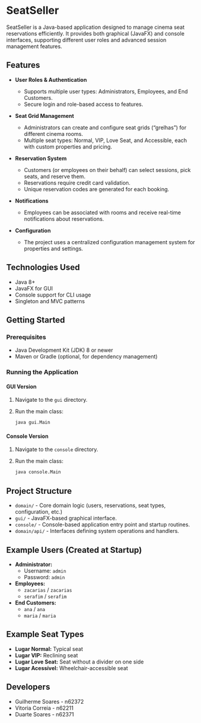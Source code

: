 # SeatSeller

SeatSeller is a Java-based application designed to manage cinema seat reservations efficiently. It provides both graphical (JavaFX) and console interfaces, supporting different user roles and advanced session management features.

## Features

- **User Roles & Authentication**
  - Supports multiple user types: Administrators, Employees, and End Customers.
  - Secure login and role-based access to features.

- **Seat Grid Management**
  - Administrators can create and configure seat grids (“grelhas”) for different cinema rooms.
  - Multiple seat types: Normal, VIP, Love Seat, and Accessible, each with custom properties and pricing.

- **Reservation System**
  - Customers (or employees on their behalf) can select sessions, pick seats, and reserve them.
  - Reservations require credit card validation.
  - Unique reservation codes are generated for each booking.

- **Notifications**
  - Employees can be associated with rooms and receive real-time notifications about reservations.

- **Configuration**
  - The project uses a centralized configuration management system for properties and settings.

## Technologies Used

- Java 8+
- JavaFX for GUI
- Console support for CLI usage
- Singleton and MVC patterns

## Getting Started

### Prerequisites

- Java Development Kit (JDK) 8 or newer
- Maven or Gradle (optional, for dependency management)

### Running the Application

#### GUI Version

1. Navigate to the `gui` directory.
2. Run the main class:

   ```sh
   java gui.Main
   ```

#### Console Version

1. Navigate to the `console` directory.
2. Run the main class:

   ```sh
   java console.Main
   ```

## Project Structure

- `domain/` - Core domain logic (users, reservations, seat types, configuration, etc.)
- `gui/` - JavaFX-based graphical interface.
- `console/` - Console-based application entry point and startup routines.
- `domain/api/` - Interfaces defining system operations and handlers.

## Example Users (Created at Startup)

- **Administrator:**  
  - Username: `admin`  
  - Password: `admin`
- **Employees:**  
  - `zacarias` / `zacarias`  
  - `serafim` / `serafim`
- **End Customers:**  
  - `ana` / `ana`  
  - `maria` / `maria`

## Example Seat Types

- **Lugar Normal:** Typical seat
- **Lugar VIP:** Reclining seat
- **Lugar Love Seat:** Seat without a divider on one side
- **Lugar Acessível:** Wheelchair-accessible seat

## Developers

- Guilherme Soares - n62372
- Vitoria Correia - n62211
- Duarte Soares - n62371
